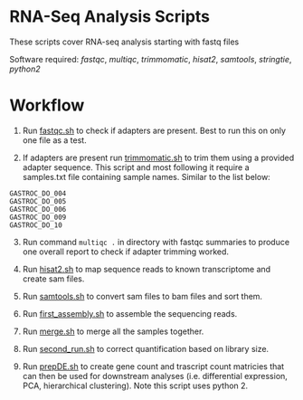 # RNA-Seq Analysis Scripts

These scripts cover RNA-seq analysis starting with fastq files

Software required:
  *fastqc*,
  *multiqc*,
  *trimmomatic*,
  *hisat2*,
  *samtools*,
  *stringtie*,
  *python2*
  

# Workflow

1. Run [fastqc.sh](https://github.com/willrosenow/RNA-seq/blob/master/fastqc.sh) to check if adapters are present. Best to run this on only one file as a test.

2. If adapters are present run [trimmomatic.sh](https://github.com/willrosenow/RNA-seq/blob/master/trimmomatic.sh) to trim them using a provided adapter sequence. This script and most following it require a samples.txt file containing sample names. Similar to the list below:
```
GASTROC_DO_004
GASTROC_DO_005
GASTROC_DO_006
GASTROC_DO_009
GASTROC_DO_10
```
3. Run command `multiqc .` in directory with fastqc summaries to produce one overall report to check if adapter trimming worked.

4. Run [hisat2.sh](https://github.com/willrosenow/RNA-seq/blob/master/hisat2.sh) to map sequence reads to known transcriptome and create sam files. 

5. Run [samtools.sh](https://github.com/willrosenow/RNA-seq/blob/master/samtools.sh) to convert sam files to bam files and sort them.

6. Run [first_assembly.sh](https://github.com/willrosenow/RNA-seq/blob/master/first_assembly.sh) to assemble the sequencing reads.

7. Run [merge.sh](https://github.com/willrosenow/RNA-seq/blob/master/merge.sh) to merge all the samples together.

8. Run [second_run.sh](https://github.com/willrosenow/RNA-seq/blob/master/second_run.sh) to correct quantification based on library size.

9. Run [prepDE.sh](https://github.com/willrosenow/RNA-seq/blob/master/prepDE.sh) to create gene count and trascript count matricies that can then be used for downstream analyses (i.e. differential expression, PCA, hierarchical clustering). Note this script uses python 2.
